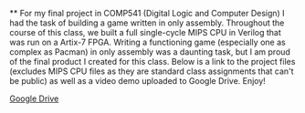 ** For my final project in COMP541 (Digital Logic and Computer Design) I had the task of building a game written in only assembly.  Throughout the course of this class, we built a full single-cycle MIPS CPU in Verilog that was run on a Artix-7 FPGA. Writing a functioning game (especially one as complex as Pacman) in only assembly was a daunting task, but I am proud of the final product I created for this class.  Below is a link to the project files (excludes MIPS CPU files as they are standard class assignments that can't be public) as well as a video demo uploaded to Google Drive.  Enjoy!

[Google Drive](https://drive.google.com/drive/folders/1s4sLo3zrLpyA5DkOKjwguaPJipWRXmyH?usp=sharing)
